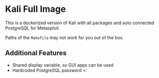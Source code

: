 # Kali Full Image

This is a dockerized version of Kali with all packages and auto connected PostgreSQL for Metasploit.

Paths of the `Makefile` may not work for you out of the box.

## Additional Features

- Shared display variable, so GUI apps can be used
- Hardcoded PostgreSQL password <:

